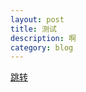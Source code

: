 ```yaml
---
layout: post
title: 测试
description: 啊
category: blog
---
```


[跳转](/designPatternAll/uilderPartten.md)